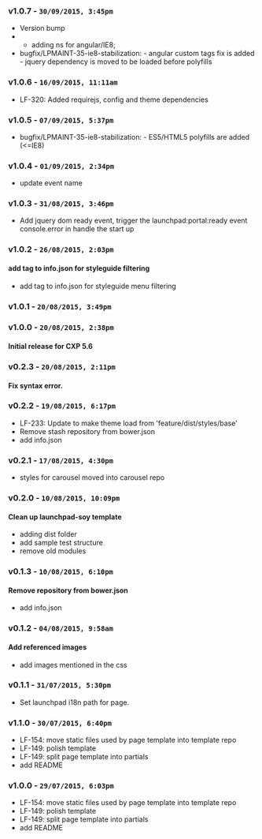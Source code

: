 ### v1.0.7 - `30/09/2015, 3:45pm`
* Version bump  
* - adding ns for angular/IE8;  
* bugfix/LPMAINT-35-ie8-stabilization: - angular custom tags fix is added - jquery dependency is moved to be loaded before polyfills  

### v1.0.6 - `16/09/2015, 11:11am`
* LF-320: Added requirejs, config and theme dependencies  


### v1.0.5 - `07/09/2015, 5:37pm`
* bugfix/LPMAINT-35-ie8-stabilization: - ES5/HTML5 polyfills are added (<=IE8)  


### v1.0.4 - `01/09/2015, 2:34pm`
* update event name  


### v1.0.3 - `31/08/2015, 3:46pm`
* Add jquery dom ready event, trigger the launchpad:portal:ready event console.error in handle the start up  


### v1.0.2 - `26/08/2015, 2:03pm`
#### add tag to info.json for styleguide filtering  
* add tag to info.json for styleguide menu filtering  


### v1.0.1 - `20/08/2015, 3:49pm`


### v1.0.0 - `20/08/2015, 2:38pm`
#### Initial release for CXP 5.6  


### v0.2.3 - `20/08/2015, 2:11pm`
#### Fix syntax error.  


### v0.2.2 - `19/08/2015, 6:17pm`
* LF-233: Update to make theme load from 'feature/dist/styles/base'  
* Remove stash repository from bower.json  
* add info.json  

### v0.2.1 - `17/08/2015, 4:30pm`
* styles for carousel moved into carousel repo  

### v0.2.0 - `10/08/2015, 10:09pm`
#### Clean up launchpad-soy template  
* adding dist folder  
* add sample test structure  
* remove old modules

### v0.1.3 - `10/08/2015, 6:10pm`
#### Remove repository from bower.json  
* add info.json  

### v0.1.2 - `04/08/2015, 9:58am`
#### Add referenced images  
* add images mentioned in the css  

### v0.1.1 - `31/07/2015, 5:30pm`
* Set launchpad i18n path for page.  

### v1.1.0 - `30/07/2015, 6:40pm`
* LF-154: move static files used by page template into template repo  
* LF-149: polish template  
* LF-149: split page template into partials  
* add README  

### v1.0.0 - `29/07/2015, 6:03pm`
* LF-154: move static files used by page template into template repo  
* LF-149: polish template  
* LF-149: split page template into partials  
* add README  
